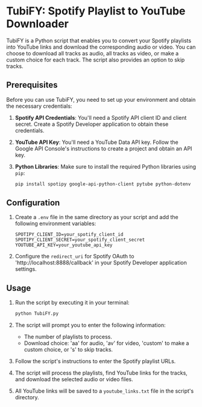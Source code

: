 # TubiFY: Spotify Playlist to YouTube Downloader

TubiFY is a Python script that enables you to convert your Spotify playlists into YouTube links and download the corresponding audio or video. You can choose to download all tracks as audio, all tracks as video, or make a custom choice for each track. The script also provides an option to skip tracks.

## Prerequisites

Before you can use TubiFY, you need to set up your environment and obtain the necessary credentials:

1. **Spotify API Credentials**: You'll need a Spotify API client ID and client secret. Create a Spotify Developer application to obtain these credentials.

2. **YouTube API Key**: You'll need a YouTube Data API key. Follow the Google API Console's instructions to create a project and obtain an API key.

3. **Python Libraries**: Make sure to install the required Python libraries using `pip`:

   ```bash
   pip install spotipy google-api-python-client pytube python-dotenv
   ```

## Configuration

1. Create a `.env` file in the same directory as your script and add the following environment variables:

   ```env
   SPOTIPY_CLIENT_ID=your_spotify_client_id
   SPOTIPY_CLIENT_SECRET=your_spotify_client_secret
   YOUTUBE_API_KEY=your_youtube_api_key
   ```

2. Configure the `redirect_uri` for Spotify OAuth to 'http://localhost:8888/callback' in your Spotify Developer application settings.

## Usage

1. Run the script by executing it in your terminal:

   ```bash
   python TubiFY.py
   ```

2. The script will prompt you to enter the following information:

   - The number of playlists to process.
   - Download choice: 'aa' for audio, 'av' for video, 'custom' to make a custom choice, or 's' to skip tracks.

3. Follow the script's instructions to enter the Spotify playlist URLs.

4. The script will process the playlists, find YouTube links for the tracks, and download the selected audio or video files.

5. All YouTube links will be saved to a `youtube_links.txt` file in the script's directory.
